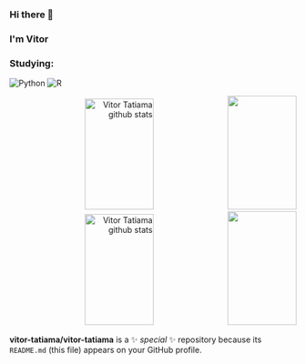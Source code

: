 ### Hi there 👋
### I'm Vitor

### Studying:
![Python](https://img.shields.io/badge/Python-FFD43B?style=for-the-badge&logo=python&logoColor=bl)
![R](https://img.shields.io/badge/R-276DC3?style=for-the-badge&logo=r&logoColor=white)&nbsp;

<div align="right">  
  <img width="49%" height="195px" src="https://github-readme-stats.vercel.app/api?username=vitor-tatiama&show_icons=true&count_private=true&hide_border=true&title_color=6272a4&icon_color=6272a4&text_color=c9d1d9&bg_color=282a36" alt="Vitor Tatiama github stats" /> 
  <img width="49%" height="200px" src="https://github-readme-stats.vercel.app/api/top-langs/?username=vitor-tatiama&layout=compact&hide_border=true&title_color=6272a4&text_color=c9d1d9&bg_color=282a36" />
</div>

<div align="right">  
  <img width="49%" height="195px" src="https://github-readme-stats.vercel.app/api?username=vitor-tatiama&show_icons=true&count_private=true&hide_border=true&title_color=6272a4&icon_color=6272a4&text_color=ffffff_color=282a36" alt="Vitor Tatiama github stats" /> 
  <img width="49%" height="200px" src="https://github-readme-stats.vercel.app/api/top-langs/?username=vitor-tatiama&layout=compact&hide_border=true&title_color=6272a4&text_color=ffffff_color=282a36" />
</div>


**vitor-tatiama/vitor-tatiama** is a ✨ _special_ ✨ repository because its `README.md` (this file) appears on your GitHub profile.

